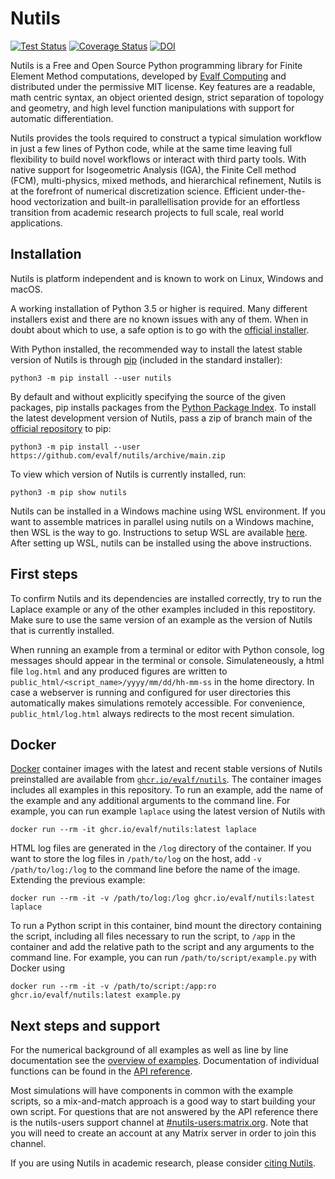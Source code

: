 Nutils
======

[![Test Status](https://github.com/joostvanzwieten/nutils/workflows/test/badge.svg?branch=main)](https://github.com/evalf/nutils/actions?query=workflow%3Atest+branch%3Amain)
[![Coverage Status](https://codecov.io/gh/evalf/nutils/branch/main/graph/badge.svg)](https://codecov.io/gh/evalf/nutils/branch/main)
[![DOI](https://zenodo.org/badge/DOI/10.5281/zenodo.822369.svg)](https://doi.org/10.5281/zenodo.822369)

Nutils is a Free and Open Source Python programming library for Finite Element
Method computations, developed by [Evalf Computing][1] and distributed under
the permissive MIT license. Key features are a readable, math centric syntax,
an object oriented design, strict separation of topology and geometry, and high
level function manipulations with support for automatic differentiation.

Nutils provides the tools required to construct a typical simulation workflow
in just a few lines of Python code, while at the same time leaving full
flexibility to build novel workflows or interact with third party tools. With
native support for Isogeometric Analysis (IGA), the Finite Cell method (FCM),
multi-physics, mixed methods, and hierarchical refinement, Nutils is at the
forefront of numerical discretization science. Efficient under-the-hood
vectorization and built-in parallellisation provide for an effortless
transition from academic research projects to full scale, real world
applications.


Installation
------------

Nutils is platform independent and is known to work on Linux, Windows and macOS.

A working installation of Python 3.5 or higher is required. Many different
installers exist and there are no known issues with any of them. When in doubt
about which to use, a safe option is to go with the [official installer][2].

With Python installed, the recommended way to install the latest stable version
of Nutils is through [pip][4] (included in the standard installer):

    python3 -m pip install --user nutils

By default and without explicitly specifying the source of the given packages,
pip installs packages from the [Python Package Index][5]. To install the latest
development version of Nutils, pass a zip of branch main of the [official
repository][3] to pip:

    python3 -m pip install --user https://github.com/evalf/nutils/archive/main.zip

To view which version of Nutils is currently installed, run:

    python3 -m pip show nutils

Nutils can be installed in a Windows machine using WSL environment.
If you want to assemble matrices in parallel using nutils on a Windows machine, 
then WSL is the way to go. Instructions to setup WSL are available [here][13]. 
After setting up WSL, nutils can be installed using the above instructions. 

First steps
-----------

To confirm Nutils and its dependencies are installed correctly, try to run the
Laplace example or any of the other examples included in this repostitory. Make
sure to use the same version of an example as the version of Nutils that is
currently installed.

When running an example from a terminal or editor with Python console, log
messages should appear in the terminal or console. Simulateneously, a html file
`log.html` and any produced figures are written to
`public_html/<script_name>/yyyy/mm/dd/hh-mm-ss` in the home directory. In case a
webserver is running and configured for user directories this automatically
makes simulations remotely accessible. For convenience, `public_html/log.html`
always redirects to the most recent simulation.


Docker
------

[Docker][10] container images with the latest and recent stable versions of
Nutils preinstalled are available from [`ghcr.io/evalf/nutils`][11]. The
container images includes all examples in this repository. To run an example,
add the name of the example and any additional arguments to the command line.
For example, you can run example `laplace` using the latest version of Nutils
with

    docker run --rm -it ghcr.io/evalf/nutils:latest laplace

HTML log files are generated in the `/log` directory of the container. If
you want to store the log files in `/path/to/log` on the
host, add `-v /path/to/log:/log` to the command line before the
name of the image. Extending the previous example:

    docker run --rm -it -v /path/to/log:/log ghcr.io/evalf/nutils:latest laplace

To run a Python script in this container, bind mount the directory
containing the script, including all files necessary to run the script,
to `/app` in the container and add the relative path to the script and
any arguments to the command line. For example, you can run
`/path/to/script/example.py` with Docker using

    docker run --rm -it -v /path/to/script:/app:ro ghcr.io/evalf/nutils:latest example.py


Next steps and support
----------------------

For the numerical background of all examples as well as line by line
documentation see the [overview of examples][6]. Documentation of individual
functions can be found in the [API reference][7].

Most simulations will have components in common with the example scripts, so a
mix-and-match approach is a good way to start building your own script. For
questions that are not answered by the API reference there is the nutils-users
support channel at [#nutils-users:matrix.org][8]. Note that you will need to
create an account at any Matrix server in order to join this channel.

If you are using Nutils in academic research, please consider [citing
Nutils][9].


[1]: http://evalf.com/
[2]: https://www.python.org/downloads/
[3]: https://github.com/evalf/nutils
[4]: https://github.com/pypa/pip
[5]: https://pypi.org/project/nutils/
[6]: http://docs.nutils.org/en/latest/examples/
[7]: http://docs.nutils.org/en/latest/nutils/
[8]: https://matrix.to/#/#nutils-users:matrix.org
[9]: https://doi.org/10.5281/zenodo.822369
[10]: https://www.docker.com/
[11]: https://github.com/orgs/evalf/packages/container/package/nutils
[12]: https://raw.githubusercontent.com/evalf/nutils/main/examples/laplace.py
[13]: https://ubuntu.com/tutorials/install-ubuntu-on-wsl2-on-windows-11-with-gui-support#1-overview
